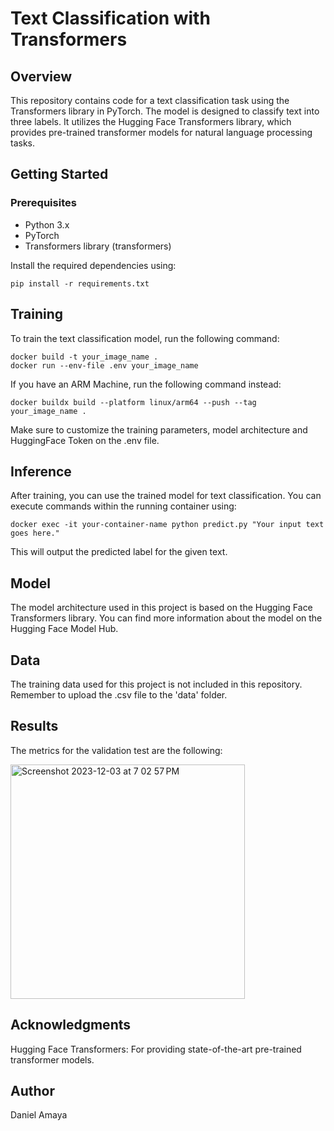 # Text Classification with Transformers
## Overview
This repository contains code for a text classification task using the Transformers library in PyTorch. The model is designed to classify text into three labels. It utilizes the Hugging Face Transformers library, which provides pre-trained transformer models for natural language processing tasks.

## Getting Started
### Prerequisites
* Python 3.x
* PyTorch
* Transformers library (transformers)

Install the required dependencies using:

```
pip install -r requirements.txt
```

## Training
To train the text classification model, run the following command:

```
docker build -t your_image_name .
docker run --env-file .env your_image_name
```
If you have an ARM Machine, run the following command instead:
```
docker buildx build --platform linux/arm64 --push --tag your_image_name .
```

Make sure to customize the training parameters, model architecture and HuggingFace Token on the .env file.

## Inference
After training, you can use the trained model for text classification. You can execute commands within the running container using:

```
docker exec -it your-container-name python predict.py "Your input text goes here."
```

This will output the predicted label for the given text.

## Model
The model architecture used in this project is based on the Hugging Face Transformers library. You can find more information about the model on the Hugging Face Model Hub.

## Data
The training data used for this project is not included in this repository. Remember to upload the .csv file to the 'data' folder.

## Results
The metrics for the validation test are the following:

<img width="375" alt="Screenshot 2023-12-03 at 7 02 57 PM" src="https://github.com/DaniAmaya/mlops-excercise/assets/20273279/a92def54-93e1-4c7b-a636-5bb6c4453ed5">

## Acknowledgments
Hugging Face Transformers: For providing state-of-the-art pre-trained transformer models.

## Author
Daniel Amaya
